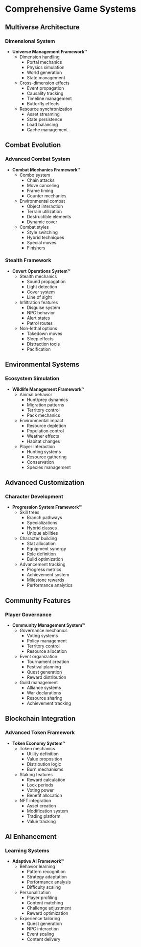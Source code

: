 # Comprehensive Game Systems

## Multiverse Architecture

### Dimensional System
- **Universe Management Framework™**
  - Dimension handling
    - Portal mechanics
    - Physics simulation
    - World generation
    - State management
  - Cross-dimension effects
    - Event propagation
    - Causality tracking
    - Timeline management
    - Butterfly effects
  - Resource synchronization
    - Asset streaming
    - State persistence
    - Load balancing
    - Cache management

## Combat Evolution

### Advanced Combat System
- **Combat Mechanics Framework™**
  - Combo system
    - Chain attacks
    - Move canceling
    - Frame timing
    - Counter mechanics
  - Environmental combat
    - Object interaction
    - Terrain utilization
    - Destructible elements
    - Dynamic cover
  - Combat styles
    - Style switching
    - Hybrid techniques
    - Special moves
    - Finishers

### Stealth Framework
- **Covert Operations System™**
  - Stealth mechanics
    - Sound propagation
    - Light detection
    - Cover system
    - Line of sight
  - Infiltration features
    - Disguise system
    - NPC behavior
    - Alert states
    - Patrol routes
  - Non-lethal options
    - Takedown moves
    - Sleep effects
    - Distraction tools
    - Pacification

## Environmental Systems

### Ecosystem Simulation
- **Wildlife Management Framework™**
  - Animal behavior
    - Hunt/prey dynamics
    - Migration patterns
    - Territory control
    - Pack mechanics
  - Environmental impact
    - Resource depletion
    - Population control
    - Weather effects
    - Habitat changes
  - Player interaction
    - Hunting systems
    - Resource gathering
    - Conservation
    - Species management

## Advanced Customization

### Character Development
- **Progression System Framework™**
  - Skill trees
    - Branch pathways
    - Specializations
    - Hybrid classes
    - Unique abilities
  - Character building
    - Stat allocation
    - Equipment synergy
    - Role definition
    - Build optimization
  - Advancement tracking
    - Progress metrics
    - Achievement system
    - Milestone rewards
    - Performance analytics

## Community Features

### Player Governance
- **Community Management System™**
  - Governance mechanics
    - Voting systems
    - Policy management
    - Territory control
    - Resource allocation
  - Event organization
    - Tournament creation
    - Festival planning
    - Quest generation
    - Reward distribution
  - Guild management
    - Alliance systems
    - War declarations
    - Resource sharing
    - Achievement tracking

## Blockchain Integration

### Advanced Token Framework
- **Token Economy System™**
  - Token mechanics
    - Utility definition
    - Value proposition
    - Distribution logic
    - Burn mechanisms
  - Staking features
    - Reward calculation
    - Lock periods
    - Voting power
    - Benefit allocation
  - NFT integration
    - Asset creation
    - Modification system
    - Trading platform
    - Value tracking

## AI Enhancement

### Learning Systems
- **Adaptive AI Framework™**
  - Behavior learning
    - Pattern recognition
    - Strategy adaptation
    - Performance analysis
    - Difficulty scaling
  - Personalization
    - Player profiling
    - Content matching
    - Challenge adjustment
    - Reward optimization
  - Experience tailoring
    - Quest generation
    - NPC interaction
    - Event scaling
    - Content delivery